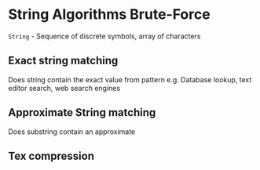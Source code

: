 # String Algorithms Brute-Force

`String` - Sequence of discrete symbols, array of characters

## Exact string matching

Does string contain the exact value from pattern e.g. Database lookup, text editor search, web search engines

## Approximate String matching

Does substring contain an approximate

## Tex compression
